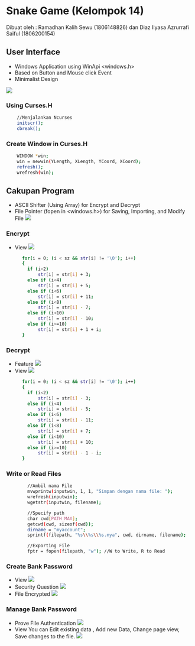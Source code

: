 # Snake Game (Kelompok 14)

Dibuat oleh :
Ramadhan Kalih Sewu (1806148826) dan
Diaz Ilyasa Azrurrafi Saiful (1806200154)

## User Interface
- Windows Application using WinApi <windows.h>
- Based on Button and Mouse click Event
- Minimalist Design

![](Image/Screenshot_1.png)

### Using Curses.H
```bash
    //Menjalankan Ncurses
    initscr();
    cbreak();
```

### Create Window in Curses.H
```bash
    WINDOW *win;
    win = newwin(YLength, XLength, YCoord, XCoord);
    refresh();
    wrefresh(win);
```

## Cakupan Program
- ASCII Shifter (Using Array) for Encrypt and Decrypt
- File Pointer (fopen in <windows.h>) for Saving, Importing, and Modify File
![](Image/Screenshot_3.png)

### Encrypt
- View
![](Image/Screenshot_2.png)
```bash
      for(i = 0; (i < sz && str[i] != '\0'); i++)
      {
        if (i<2)
            str[i] = str[i] + 3;
        else if (i<4)
            str[i] = str[i] + 5;
        else if (i<6)
            str[i] = str[i] + 11;
        else if (i<8)
            str[i] = str[i] - 7;
        else if (i<10)
            str[i] = str[i] - 10;
        else if (i>=10)
            str[i] = str[i] + 1 + i;
      }
```

### Decrypt
- Feature
![](Image/Screenshot_4.png)
- View
![](Image/Screenshot_5.png)
```bash
      for(i = 0; (i < sz && str[i] != '\0'); i++)
      {
        if (i<2)
            str[i] = str[i] - 3;
        else if (i<4)
            str[i] = str[i] - 5;
        else if (i<6)
            str[i] = str[i] - 11;
        else if (i<8)
            str[i] = str[i] + 7;
        else if (i<10)
            str[i] = str[i] + 10;
        else if (i>=10)
            str[i] = str[i] - 1 - i;
      }
```

### Write or Read Files
```bash
        //Ambil nama File
        mvwprintw(inputwin, 1, 1, "Simpan dengan nama file: ");
        wrefresh(inputwin);
        wgetstr(inputwin, filename);

        //Specify path
        char cwd[PATH_MAX];
        getcwd(cwd, sizeof(cwd));
        dirname = "myaccount";
        sprintf(filepath, "%s\\%s\\%s.mya", cwd, dirname, filename);

        //Exporting File
        fptr = fopen(filepath, "w"); //W to Write, R to Read
 ```
 
 ### Create Bank Password
- View
![](Image/Screenshot_6.png)
- Security Question
![](Image/Screenshot_7.png)
- File Encrypted
![](Image/Screenshot_8.png)

### Manage Bank Password
- Prove File Authentication
![](Image/Screenshot_9.png)
- View
You can Edit existing data , Add new Data, Change page view, Save changes to the file. 
![](Image/Screenshot_10.png)
